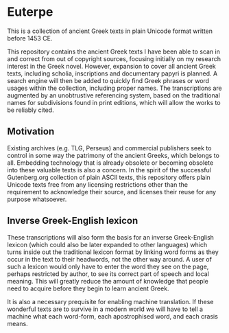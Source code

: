# Euterpe
This is a collection of ancient Greek texts in plain Unicode format written before 1453 CE.

This repository contains the ancient Greek texts I have been able to scan in and correct from out of copyright sources, focusing initially on my research interest in the Greek novel. However, expansion to cover all ancient Greek texts, including scholia, inscriptions and documentary papyri is planned. A search engine will then be added to quickly find Greek phrases or word usages within the collection, including proper names. The transcriptions are augmented by an unobtrustive referencing system, based on the traditional names for subdivisions found in print editions, which will allow the works to be reliably cited.

## Motivation
Existing archives (e.g. TLG, Perseus) and commercial publishers seek to control in some way the patrimony of the ancient Greeks, which belongs to all. Embedding technology that is already obsolete or becoming obsolete into these valuable texts is also a concern. In the spirit of the successful Gutenberg.org collection of plain ASCII texts, this repository offers plain Unicode texts free from any licensing restrictions other than the requirement to acknowledge their source, and licenses their reuse for any purpose whatsoever.

## Inverse Greek-English lexicon
These transcriptions will also form the basis for an inverse Greek-English lexicon (which could also be later expanded to other languages) which turns inside out the traditional lexicon format by linking word forms as they occur in the text to their headwords, not the other way around. A user of such a lexicon would only have to enter the word they see on the page, perhaps restricted by author, to see its correct part of speech and local meaning. This will greatly reduce the amount of knowledge that people need to acquire before they begin to learn ancient Greek. 

It is also a necessary prequisite for enabling machine translation. If these wonderful texts are to survive in a modern world we will have to tell a machine what each word-form, each apostrophised word, and each crasis means. 
